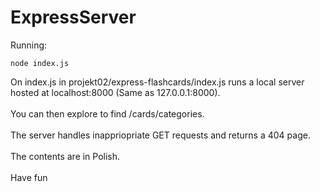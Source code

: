 # ExpressServer

Running:
```
node index.js
```
On index.js in projekt02/express-flashcards/index.js runs a local server hosted at localhost:8000 (Same as 127.0.0.1:8000).<br><br>
You can then explore to find /cards/categories.<br><br>
The server handles inappriopriate GET requests and returns a 404 page.<br><br>
The contents are in Polish.<br><br>
Have fun